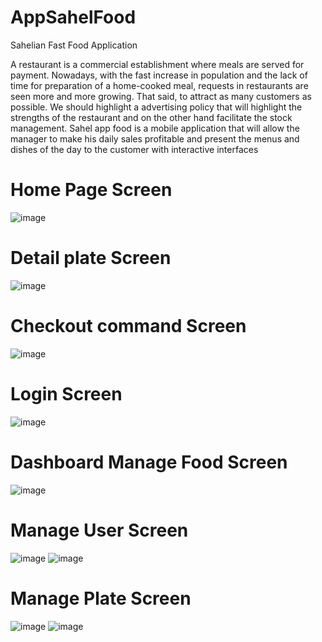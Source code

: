 # AppSahelFood
Sahelian Fast Food Application

A restaurant is a commercial establishment where meals are served for payment.
Nowadays, with the fast increase in population and the lack of time for
preparation of a home-cooked meal, requests in restaurants are seen more and more
growing. That said, to attract as many customers as possible. We should highlight a
advertising policy that will highlight the strengths of the restaurant and on the other hand facilitate the
stock management.
Sahel app food is a mobile application that
will allow the manager to make his daily sales profitable and present the menus and dishes of the day
to the customer with interactive interfaces


# Home Page Screen 
![image](https://user-images.githubusercontent.com/102699750/226371307-aeba28f9-91ac-4cca-935c-0a2c1665c6c6.png)

# Detail plate Screen 
![image](https://user-images.githubusercontent.com/102699750/226372180-4d2a6949-2225-49f4-adf7-699f5a4390b4.png)

# Checkout command Screen 
![image](https://user-images.githubusercontent.com/102699750/226372650-df6bc689-2536-4098-aa06-3e72cbac64c4.png)

# Login Screen 
![image](https://user-images.githubusercontent.com/102699750/226372891-663a99e0-53ae-4d5f-ac61-eaca7cec74b6.png)

# Dashboard Manage Food Screen 
![image](https://user-images.githubusercontent.com/102699750/226373055-3d7ab31b-a4f8-4903-9080-2d91854df219.png)

# Manage User Screen 
![image](https://user-images.githubusercontent.com/102699750/226373647-272dfaf7-6475-4d2e-853d-75acbd2aed8d.png)
![image](https://user-images.githubusercontent.com/102699750/226373397-c5568345-35ca-45c4-8688-facd583fbcbd.png)

# Manage Plate Screen 
![image](https://user-images.githubusercontent.com/102699750/226373758-ff8f606d-226f-45bc-b087-a3a5e5cd5ee0.png)
![image](https://user-images.githubusercontent.com/102699750/226373826-59c49931-1a55-451b-878b-7c008d12a9a1.png)



